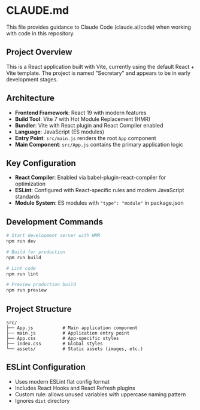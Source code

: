 # CLAUDE.md

This file provides guidance to Claude Code (claude.ai/code) when working with code in this repository.

## Project Overview

This is a React application built with Vite, currently using the default React + Vite template. The project is named "Secretary" and appears to be in early development stages.

## Architecture

- **Frontend Framework**: React 19 with modern features
- **Build Tool**: Vite 7 with Hot Module Replacement (HMR)
- **Bundler**: Vite with React plugin and React Compiler enabled
- **Language**: JavaScript (ES modules)
- **Entry Point**: `src/main.js` renders the root `App` component
- **Main Component**: `src/App.js` contains the primary application logic

## Key Configuration

- **React Compiler**: Enabled via babel-plugin-react-compiler for optimization
- **ESLint**: Configured with React-specific rules and modern JavaScript standards
- **Module System**: ES modules with `"type": "module"` in package.json

## Development Commands

```bash
# Start development server with HMR
npm run dev

# Build for production
npm run build

# Lint code
npm run lint

# Preview production build
npm run preview
```

## Project Structure

```
src/
├── App.js           # Main application component
├── main.js          # Application entry point
├── App.css          # App-specific styles
├── index.css        # Global styles
└── assets/          # Static assets (images, etc.)
```

## ESLint Configuration

- Uses modern ESLint flat config format
- Includes React Hooks and React Refresh plugins
- Custom rule: allows unused variables with uppercase naming pattern
- Ignores `dist` directory